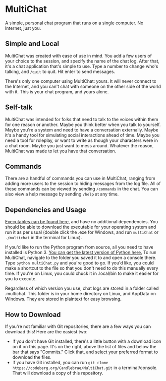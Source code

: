 # MultiChat
A simple, personal chat program that runs on a single computer. No Internet, just you.

## Simple and Local
MultiChat was created with ease of use in mind. You add a few users of your choice to the session, and specify the name of the chat log. After that, it's a  chat application that's simple to use. Type a number to change who's talking, and ``/quit`` to quit. Hit enter to send messages. 

There's only one computer using MultiChat: yours. It will never connect to the Internet, and you can't chat with someone on the other side of the world with it. This is your chat program, and yours alone.

## Self-talk
MultiChat was intended for folks that need to talk to the voices within them for one reason or another. Maybe you think better when you talk to yourself. Maybe you're a system and need to have a conversation externally. Maybe it's a handy tool for simulating social interactions ahead of time. Maybe you need a tool for roleplay, or want to write as though your characters were in a chat room. Maybe you just want to mess around. Whatever the reason, MultiChat was made to let you have that conversation.

## Commands
There are a handful of commands you can use in MultiChat, ranging from adding more users to the session to hiding messages from the log file. All of these commands can be viewed by sending ``/commands`` in the chat. You can also view a help message by sending ``/help`` at any time.

## Dependencies and Usage
[Executables can be found here](https://codeberg.org/Candlebrae/MultiChat/releases), and have no additional dependencies. You should be able to download the executable for your operating system and run it as per usual (double click the .exe for Windows, and run `multiChat` or `./multichat` in the terminal for Linux).

If you'd like to run the Python program from source, all you need to have installed is Python 3. [You can get the latest version of Python here.](https://www.python.org/downloads/) To run MultiChat, navigate to the folder you saved it to and open a console there. Type ``python multiChat.py`` and you're good to go. If you'd like, you could make a shortcut to the file so that you don't need to do this manually every time. If you're on Linux, you could chuck it in .local/bin to make it easier for you to execute.

Regardless of which version you use, chat logs are stored in a folder called .multichat. This folder is in your home directory on Linux, and AppData on Windows. They are stored in plaintext for easy browsing.

## How to Download

If you're not familiar with Git repositories, there are a few ways you can download this! Here are the easiest two:

- If you don't have Git installed, there's a little button with a download icon on it on this page. It's on the right, above the list of files and below the bar that says "Commits." Click that, and select your preferred format to download the files.
- If you have Git installed, you can run ``git clone https://codeberg.org/Candlebrae/MultiChat.git`` in a terminal/console. That will download a copy of this repository.
